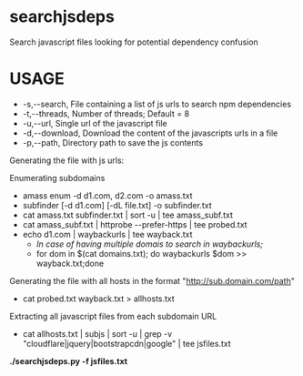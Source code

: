 # searchjsdeps
Search javascript files looking for potential dependency confusion

# USAGE
* -s,--search, File containing a list of js urls to search npm dependencies
* -t,--threads, Number of threads; Default = 8
* -u,--url, Single url of the javascript file
* -d,--download, Download the content of the javascripts urls in a file
* -p,--path, Directory path to save the js contents

Generating the file with js urls:

Enumerating subdomains
* amass enum -d d1.com, d2.com -o amass.txt
* subfinder [-d d1.com] [-dL file.txt] -o subfinder.txt
* cat amass.txt subfinder.txt | sort -u | tee amass_subf.txt
* cat amass_subf.txt | httprobe --prefer-https | tee probed.txt
* echo d1.com | waybackurls | tee wayback.txt
  *  _In case of having multiple domais to search in waybackurls;_   
  * for dom in $(cat domains.txt); do waybackurls $dom >> wayback.txt;done

Generating the file with all hosts in the format "http://sub.domain.com/path"
* cat probed.txt wayback.txt > allhosts.txt 

Extracting all javascript files from each subdomain URL
* cat allhosts.txt | subjs | sort -u | grep -v "cloudflare\|jquery\|bootstrapcdn\|google" | tee jsfiles.txt 

**./searchjsdeps.py -f jsfiles.txt**
